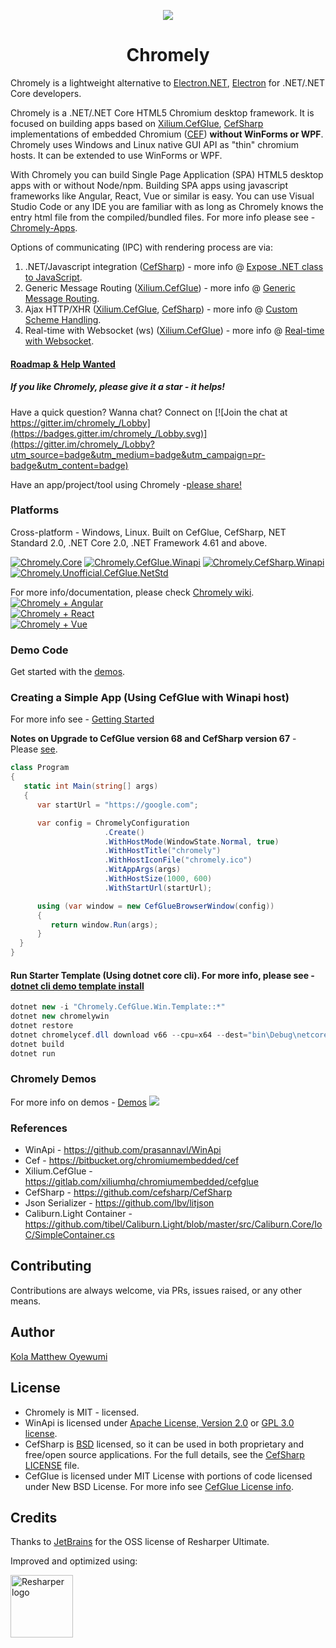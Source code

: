 <p align="center"><img src="https://github.com/mattkol/Chromely/blob/master/nugets/chromely.ico?raw=true" /></p>
<h1 align="center">Chromely</h1>

Chromely is a lightweight alternative to <a href="https://github.com/ElectronNET/Electron.NET">Electron.NET</a>, <a href="https://github.com/electron/electron">Electron</a> for .NET/.NET Core developers.

Chromely is a .NET/.NET Core HTML5 Chromium desktop framework. It is focused on building apps based on [Xilium.CefGlue](https://bitbucket.org/xilium/xilium.cefglue/wiki/Home), [CefSharp](https://github.com/cefsharp/CefSharp) implementations of  embedded Chromium ([CEF](https://bitbucket.org/chromiumembedded/cef)) **without WinForms or WPF**. Chromely uses Windows and Linux native GUI API as "thin" chromium hosts. It can be extended to use WinForms or WPF. 

With Chromely you can build Single Page Application (SPA) HTML5 desktop apps with or without Node/npm. Building SPA apps using javascript frameworks like Angular, React, Vue or similar is easy. You can use Visual Studio Code or any IDE you are familiar with as long as Chromely knows the entry html file from the compiled/bundled files. For more info please see - [Chromely-Apps](https://github.com/mattkol/Chromely/wiki/Chromely-Apps).

Options of communicating (IPC) with rendering process are via:

1. .NET/Javascript integration ([CefSharp](https://github.com/cefsharp/CefSharp))  -  more info @ [Expose .NET class to JavaScript](https://github.com/mattkol/Chromely/wiki/Expose-.NET-class-to-JavaScript).
2. Generic Message Routing ([Xilium.CefGlue](https://bitbucket.org/xilium/xilium.cefglue/wiki/Home)) - more info @ [Generic Message Routing](https://github.com/mattkol/Chromely/wiki/Generic-Message-Routing).
3. Ajax HTTP/XHR ([Xilium.CefGlue](https://bitbucket.org/xilium/xilium.cefglue/wiki/Home), [CefSharp](https://github.com/cefsharp/CefSharp)) -  more info @ [Custom Scheme Handling](https://github.com/mattkol/Chromely/wiki/Custom-Scheme-Handling).
 4. Real-time with Websocket (ws) ([Xilium.CefGlue](https://bitbucket.org/xilium/xilium.cefglue/wiki/Home)) -   more info @ [Real-time with Websocket](https://github.com/mattkol/Chromely/wiki/Real-time-with-Websocket).

[<h4>Roadmap & Help Wanted</h4>](https://github.com/mattkol/Chromely/wiki/Roadmap-and-Help-Wanted) 

##### If you like Chromely, please give it a star - it helps! #####

Have a quick question? Wanna chat? Connect on  [![Join the chat at https://gitter.im/chromely_/Lobby](https://badges.gitter.im/chromely_/Lobby.svg)](https://gitter.im/chromely_/Lobby?utm_source=badge&utm_medium=badge&utm_campaign=pr-badge&utm_content=badge)

Have an app/project/tool using Chromely -[please share!](https://github.com/mattkol/Chromely/issues/63)

### Platforms
Cross-platform - Windows, Linux. Built on CefGlue, CefSharp, NET Standard 2.0, .NET Core 2.0, .NET Framework 4.61 and above.

[![Chromely.Core](http://img.shields.io/nuget/vpre/Chromely.Core.svg?style=flat&label=Chromely.Core)](https://www.nuget.org/packages/Chromely.Core)
[![Chromely.CefGlue.Winapi](http://img.shields.io/nuget/vpre/Chromely.CefGlue.Winapi.svg?style=flat&label=Chromely.CefGlue.Winapi)](https://www.nuget.org/packages/Chromely.CefGlue.Winapi)
[![Chromely.CefSharp.Winapi](http://img.shields.io/nuget/vpre/Chromely.CefSharp.Winapi.svg?style=flat&label=Chromely.CefSharp.Winapi)](https://www.nuget.org/packages/Chromely.CefSharp.Winapi)
[![Chromely.Unofficial.CefGlue.NetStd](http://img.shields.io/nuget/v/Chromely.Unofficial.CefGlue.NetStd.svg?style=flat&label=Chromely.Unofficial.CefGlue.NetStd)](https://www.nuget.org/packages/Chromely.Unofficial.CefGlue.NetStd/)

For more info/documentation, please check [Chromely wiki](https://github.com/mattkol/Chromely/wiki). 
<br>[![Chromely + Angular](https://img.shields.io/badge/Chromely%20Apps-Built%20with%20Angular%202%2B-green.svg)](https://github.com/mattkol/Chromely/wiki/Chromely-Apps)
<br>[![Chromely + React](https://img.shields.io/badge/Chromely%20Apps-Built%20with%20React-green.svg)](https://github.com/mattkol/Chromely/wiki/Chromely-Apps)
<br>[![Chromely + Vue](https://img.shields.io/badge/Chromely%20Apps-Built%20with%20Vue-green.svg)](https://github.com/mattkol/Chromely/wiki/Chromely-Apps) 

### Demo Code
Get started with the [demos](https://github.com/mattkol/Chromely/tree/master/src/Demos). 

### Creating a Simple App (Using CefGlue with Winapi host)
For more info see - [Getting Started](https://github.com/mattkol/Chromely/wiki/Getting-Started)

**Notes on Upgrade to CefGlue version 68 and CefSharp version 67** - Please [see](https://github.com/mattkol/Chromely/wiki/Upgrade-to-CefGlue-v68-and-CefSharp-v67).
````csharp
class Program
{
   static int Main(string[] args)
   {
      var startUrl = "https://google.com";

      var config = ChromelyConfiguration
                     .Create()
                     .WithHostMode(WindowState.Normal, true)
                     .WithHostTitle("chromely")
                     .WithHostIconFile("chromely.ico")
                     .WitAppArgs(args)
                     .WithHostSize(1000, 600)
                     .WithStartUrl(startUrl);

      using (var window = new CefGlueBrowserWindow(config))
      {
         return window.Run(args);
      }
  }
}
````

#### Run Starter Template (Using dotnet core cli). For more info, please see - [dotnet cli demo template install](https://github.com/mattkol/Chromely/wiki/dotnet-cli-Starter-Template)

````csharp
dotnet new -i "Chromely.CefGlue.Win.Template::*"
dotnet new chromelywin 
dotnet restore
dotnet chromelycef.dll download v66 --cpu=x64 --dest="bin\Debug\netcoreapp2.1"
dotnet build
dotnet run 
````

### Chromely Demos 
For more info on demos - [Demos](https://github.com/mattkol/Chromely/wiki/Demos)
![](https://github.com/mattkol/Chromely/blob/master/Screenshots/chromely_screens.gif)

### References
* WinApi - https://github.com/prasannavl/WinApi
* Cef - https://bitbucket.org/chromiumembedded/cef
* Xilium.CefGlue - https://gitlab.com/xiliumhq/chromiumembedded/cefglue
* CefSharp - https://github.com/cefsharp/CefSharp
* Json Serializer - https://github.com/lbv/litjson
* Caliburn.Light Container - https://github.com/tibel/Caliburn.Light/blob/master/src/Caliburn.Core/IoC/SimpleContainer.cs

Contributing
---
Contributions are always welcome, via PRs, issues raised, or any other means.

Author
---
[Kola Matthew Oyewumi](https://www.linkedin.com/in/kola-oyewumi-630b1520) 

License
---
* Chromely is MIT - licensed.
* WinApi is licensed under [Apache License, Version 2.0](https://github.com/prasannavl/WinApi/blob/master/LICENSE-APACHE) or [GPL 3.0 license](https://github.com/prasannavl/WinApi/blob/master/LICENSE-GPL). 
* CefSharp is [BSD](https://opensource.org/licenses/BSD-3-Clause) licensed, so it can be used in both proprietary and free/open source applications. For the full details, see the [CefSharp LICENSE](https://github.com/cefsharp/CefSharp/blob/master/LICENSE) file.
* CefGlue is licensed under MIT License with portions of code licensed under New BSD License. For more info see [CefGlue License info](https://bitbucket.org/xilium/xilium.cefglue/wiki/Home).

Credits
---
Thanks to [JetBrains](https://www.jetbrains.com) for the OSS license of Resharper Ultimate.

Improved and optimized using:

<a href="https://www.jetbrains.com/resharper/
"><img src="https://blog.jetbrains.com/wp-content/uploads/2014/04/logo_resharper.gif" alt="Resharper logo" width="100" /></a>
